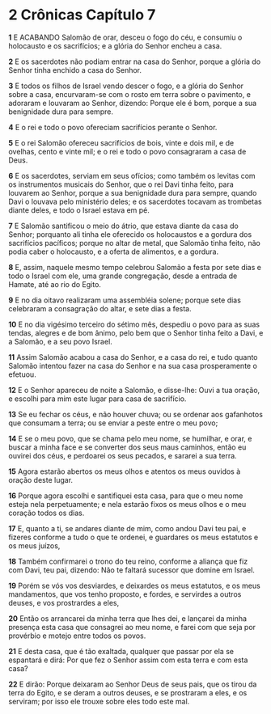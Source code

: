 # 2 Crônicas Capítulo 7

**1** 	E ACABANDO Salomão de orar, desceu o fogo do céu, e consumiu o holocausto e os sacrifícios; e a glória do Senhor encheu a casa.

**2** 	E os sacerdotes não podiam entrar na casa do Senhor, porque a glória do Senhor tinha enchido a casa do Senhor.

**3** 	E todos os filhos de Israel vendo descer o fogo, e a glória do Senhor sobre a casa, encurvaram-se com o rosto em terra sobre o pavimento, e adoraram e louvaram ao Senhor, dizendo: Porque ele é bom, porque a sua benignidade dura para sempre.

**4** 	E o rei e todo o povo ofereciam sacrifícios perante o Senhor.

**5** 	E o rei Salomão ofereceu sacrifícios de bois, vinte e dois mil, e de ovelhas, cento e vinte mil; e o rei e todo o povo consagraram a casa de Deus.

**6** 	E os sacerdotes, serviam em seus ofícios; como também os levitas com os instrumentos musicais do Senhor, que o rei Davi tinha feito, para louvarem ao Senhor, porque a sua benignidade dura para sempre, quando Davi o louvava pelo ministério deles; e os sacerdotes tocavam as trombetas diante deles, e todo o Israel estava em pé.

**7** 	E Salomão santificou o meio do átrio, que estava diante da casa do Senhor; porquanto ali tinha ele oferecido os holocaustos e a gordura dos sacrifícios pacíficos; porque no altar de metal, que Salomão tinha feito, não podia caber o holocausto, e a oferta de alimentos, e a gordura.

**8** 	E, assim, naquele mesmo tempo celebrou Salomão a festa por sete dias e todo o Israel com ele, uma grande congregação, desde a entrada de Hamate, até ao rio do Egito.

**9** 	E no dia oitavo realizaram uma assembléia solene; porque sete dias celebraram a consagração do altar, e sete dias a festa.

**10** 	E no dia vigésimo terceiro do sétimo mês, despediu o povo para as suas tendas, alegres e de bom ânimo, pelo bem que o Senhor tinha feito a Davi, e a Salomão, e a seu povo Israel.

**11** 	Assim Salomão acabou a casa do Senhor, e a casa do rei, e tudo quanto Salomão intentou fazer na casa do Senhor e na sua casa prosperamente o efetuou.

**12** 	E o Senhor apareceu de noite a Salomão, e disse-lhe: Ouvi a tua oração, e escolhi para mim este lugar para casa de sacrifício.

**13** 	Se eu fechar os céus, e não houver chuva; ou se ordenar aos gafanhotos que consumam a terra; ou se enviar a peste entre o meu povo;

**14** 	E se o meu povo, que se chama pelo meu nome, se humilhar, e orar, e buscar a minha face e se converter dos seus maus caminhos, então eu ouvirei dos céus, e perdoarei os seus pecados, e sararei a sua terra.

**15** 	Agora estarão abertos os meus olhos e atentos os meus ouvidos à oração deste lugar.

**16** 	Porque agora escolhi e santifiquei esta casa, para que o meu nome esteja nela perpetuamente; e nela estarão fixos os meus olhos e o meu coração todos os dias.

**17** 	E, quanto a ti, se andares diante de mim, como andou Davi teu pai, e fizeres conforme a tudo o que te ordenei, e guardares os meus estatutos e os meus juízos,

**18** 	Também confirmarei o trono do teu reino, conforme a aliança que fiz com Davi, teu pai, dizendo: Não te faltará sucessor que domine em Israel.

**19** 	Porém se vós vos desviardes, e deixardes os meus estatutos, e os meus mandamentos, que vos tenho proposto, e fordes, e servirdes a outros deuses, e vos prostrardes a eles,

**20** 	Então os arrancarei da minha terra que lhes dei, e lançarei da minha presença esta casa que consagrei ao meu nome, e farei com que seja por provérbio e motejo entre todos os povos.

**21** 	E desta casa, que é tão exaltada, qualquer que passar por ela se espantará e dirá: Por que fez o Senhor assim com esta terra e com esta casa?

**22** 	E dirão: Porque deixaram ao Senhor Deus de seus pais, que os tirou da terra do Egito, e se deram a outros deuses, e se prostraram a eles, e os serviram; por isso ele trouxe sobre eles todo este mal.

